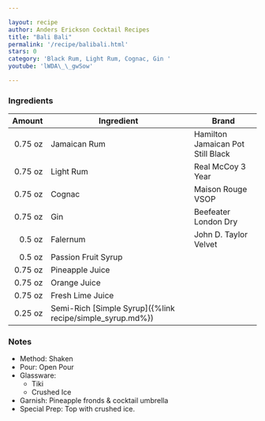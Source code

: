 ```yaml
---

layout: recipe
author: Anders Erickson Cocktail Recipes
title: "Bali Bali"
permalink: '/recipe/balibali.html'
stars: 0
category: 'Black Rum, Light Rum, Cognac, Gin '
youtube: 'lWDA\_\_gwSow'

---
```


### Ingredients

| Amount  | Ingredient                                                    | Brand                             |
| ------: | --------------------------------------------------------- | --------------------------------- |
| 0.75 oz | Jamaican Rum                                              | Hamilton Jamaican Pot Still Black |
| 0.75 oz | Light Rum                                                 | Real McCoy 3 Year                 |
| 0.75 oz | Cognac                                                    | Maison Rouge VSOP                 |
| 0.75 oz | Gin                                                       | Beefeater London Dry              |
|  0.5 oz | Falernum                                                  | John D. Taylor Velvet             |
|  0.5 oz | Passion Fruit Syrup                                       |
| 0.75 oz | Pineapple Juice                                           |
| 0.75 oz | Orange Juice                                              |
| 0.75 oz | Fresh Lime Juice                                          |
| 0.25 oz | Semi-Rich [Simple Syrup]({%link recipe/simple_syrup.md%}) |

### Notes

- Method: Shaken
- Pour: Open Pour
- Glassware: 
    - Tiki
    - Crushed Ice
- Garnish: Pineapple fronds & cocktail umbrella
- Special Prep: Top with crushed ice.

